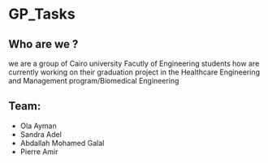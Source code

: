 # GP_Tasks
## Who are we ?
we are a group of Cairo university Facutly of Engineering students how are currently working on their graduation project in the Healthcare Engineering and Management program/Biomedical Engineering
## Team:
- Ola Ayman
- Sandra Adel
- Abdallah Mohamed Galal
- Pierre Amir

